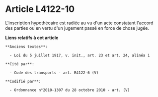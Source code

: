 # Article L4122-10

L'inscription hypothécaire est radiée au vu d'un acte constatant l'accord des parties ou en vertu d'un jugement passé en
force de chose jugée.

**Liens relatifs à cet article**

	**Anciens textes**:

	  - Loi du 5 juillet 1917, v. init., art. 23 et art. 24, alinéa 1

	**Cité par**:

	  - Code des transports - art. R4122-6 (V)

	**Codifié par**:

	  - Ordonnance n°2010-1307 du 28 octobre 2010 - art. (V)
